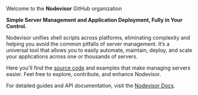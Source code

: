 Welcome to the **Nodevisor** GitHub organization

**Simple Server Management and Application Deployment, Fully in Your Control.**

Nodevisor unifies shell scripts across platforms, eliminating complexity and helping you avoid the common pitfalls of server management. 
It’s a universal tool that allows you to easily automate, maintain, deploy, and scale your applications across one or thousands of servers.

Here you'll find the [source code](https://github.com/nodevisor/nodevisor) and examples that make managing servers easier. Feel free to explore, contribute, and enhance Nodevisor.

For detailed guides and API documentation, visit the [Nodevisor Docs](https://www.nodevisor.com/docs).
